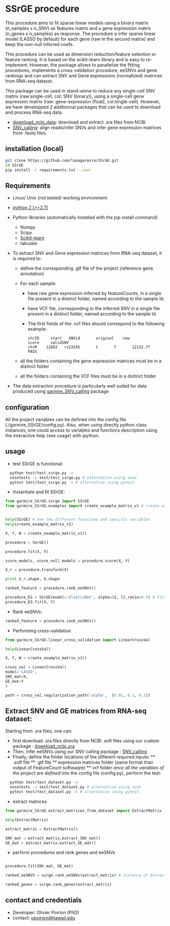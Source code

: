# SSrGE procedure

This procedure aims to fit sparse linear models using a binary matrix (n_samples x n_SNV) as features matrix and a gene expression matrix (n_genes x n_samples) as response. The procedure a infer sparse linear model (LASSO by default) for each gene (raw in the second matrix) and keep the non-null inferred coefs.

This procedure can be used as dimension reduction/feature selection or feature ranking. It is based on the scikit-learn library and is easy to re-implement. However, the package allows to parallelize the fitting procedures, implements a cross-validation procedure, eeSNVs and gene rankings and can extract SNV and Gene expressions (normalized) matrices from RNA-seq dataset.

This package can be used in stand-alone to reduce any single-cell SNV matrix (raw:single-cell, col: SNV (binary)), using a single-cell gene expression matrix (raw: gene-expression (float), col:single-cell). However, we have developped 2 addtionnal packages that can be used to download and process RNA-seq data:
* [download_ncbi_data](https://github.com/lanagarmire/download_ncbi_sra): download and extract .sra files from NCBI
* [SNV_calling](https://github.com/lanagarmire/SNV_calling): align reads/infer SNVs and infer gene expression matrices from .fastq files.


## installation (local)

```bash
git clone https://github.com/lanagarmire/SSrGE.git
cd SSrGE
pip install -r requirements.txt --user
```

## Requirements
* Linux/ Unix (not tested) working environment
* [python 2 (>=2.7)](https://www.python.org/download/releases/2.7.2/)
* Python libraries (automatically installed with the pip install command):
  * Numpy
  * Scipy
  * [Scikit-learn](http://scikit-learn.org/)
  * tabulate

* To extract SNV and Gene expression matrices from RNA-seq dataset, it is required to:
  * define the corresponding .gtf file of the project (reference gene annotation)
  * For each sample:
    * have raw gene expression inferred by featureCounts, in a single file present in a distinct folder, named according to the sample Id.
    * have VCF file, corresponding to the inferred SNV in a single file present in a distinct folder, named according to the sample Id.
    * The first fields of the .vcf files should correspond to the following example:

      ```text
      chrID     start   SNVid       original    new           score     validSNV
      chrM    12883   rs23245       C       T       12122.77        PASS
      ```

  * all the folders containing the gene expression matrices must be in a distinct folder
  * all the folders containing the VCF files must be in a distinct folder

* The data extraction procedure is particularly well suited for data produced using [garmire_SNV_calling](https://gitlab.com/Grouumf/garmire_SNV_calling) package

## configuration
All the project variables can be defined into the config file (./garmire_SSrGE/config.py). Also, when using directly python class instances, one could access to variables and functions description using the interactive help (see usage) with ipython.


## usage
* test SSrGE is functional:
```bash
  python test/test_ssrge.py -v
  nosetests -v test/test_ssrge.py # alternative using nose
  pytest test/test_ssrge.py -v # alternative using pytest
  ```

* Instantiate and fit SSrGE:

```python
from garmire_SSrGE.ssrge import SSrGE
from garmire_SSrGE.examples import create_example_matrix_v1 # create examples matrices


help(SSrGE) # See the different functions and specific variables
help(create_example_matrix_v1)

X, Y, W = create_example_matrix_v1()

procedure = SSrGE()

procedure.fit(X, Y)

score_models, score_null_models = procedure.score(X, Y)

X_r = procedure.transform(X)

print X_r.shape, X.shape

ranked_feature = procedure.rank_eeSNVs()

procedure_ES = SSrGE(model='ElasticNet', alpha=01, l1_ratio=0.5) # Fitting using sklearn ElasticNet instead
procedure_ES.fit(X, Y)

```

* Rank eeSNVs:

```python
ranked_feature = procedure.rank_eeSNVs()
```

* Performing cross-validation

```python
from garmire_SSrGE.linear_cross_validation import LinearCrossVal

help(LinearCrossVal)

X, Y, W = create_example_matrix_v1()

cross_val = LinearCrossVal(
model='LASSO',
SNV_mat=X,
GE_mat=Y
)

path = cross_val.regularization_path('alpha',  [0.01, 0.1, 0.2])
```

## Extract SNV and GE matrices from RNA-seq dataset:
   Starting from .sra files, one can:
   * first download .sra files directly from NCBI .soft files using our custom package : [download_ncbi_sra](https://github.com/lanagarmire/download_ncbi_sra.git)
   * Then, infer eeSNVs using our SNV calling package : [SNV_calling](https://github.com/lanagarmire/SNV_calling.git)
   * Finally, define the folder locations of the different required inputs:
   ** .soft file
   ** .gtf file
   ** expression matrices folder (same format than output of FeatureCount softwaqre)
   ** vcf folder
   *once all the variables of the project are defined* into the config file (config.py), perform the test:

```bash
  python test/test_dataset.py -v
  nosetests -v test/test_dataset.py # alternative using nose
  pytest test/test_dataset.py -v # alternative using pytest
  ```

* extract matrices

```python
from garmire_SSrGE.extract_matrices_from_dataset import ExtractMatrix

help(ExtractMatrix)

extract_matrix = ExtractMatrix()

SNV_mat = extract_matrix.extract_SNV_mat()
GE_mat = extract_matrix.extract_GE_mat()
```

* perform procedures and rank genes and eeSNVs

```python

procedure.fit(SNV_mat, GE_mat)

ranked_eeSNVS = ssrge.rank_eeSNVs(extract_matrix) # instance of ExtractMatrix is required to obtain eeSNV ids and names

ranked_genes = ssrge.rank_genes(extract_matrix)
```

## contact and credentials
* Developer: Olivier Poirion (PhD)
* contact: opoirion@hawaii.edu